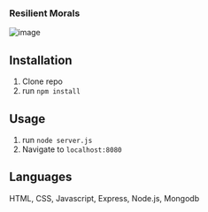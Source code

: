 ### Resilient Morals

![image](https://user-images.githubusercontent.com/102604674/172084470-c94623a2-e135-4894-9879-5735c522b9fc.png)

## Installation

1. Clone repo
2. run `npm install`

## Usage

1. run `node server.js`
2. Navigate to `localhost:8080`

## Languages

HTML, CSS, Javascript, Express, Node.js, Mongodb
